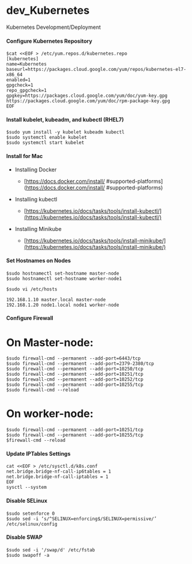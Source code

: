 # dev_Kubernetes
Kubernetes Development/Deployment

#### Configure Kubernetes Repository
```
$cat <<EOF > /etc/yum.repos.d/kubernetes.repo
[kubernetes]
name=Kubernetes
baseurl=https://packages.cloud.google.com/yum/repos/kubernetes-el7-x86_64
enabled=1
gpgcheck=1
repo_gpgcheck=1
gpgkey=https://packages.cloud.google.com/yum/doc/yum-key.gpg https://packages.cloud.google.com/yum/doc/rpm-package-key.gpg
EOF
```

#### Install kubelet, kubeadm, and kubectl (RHEL7)
```
$sudo yum install -y kubelet kubeadm kubectl
$sudo systemctl enable kubelet
$sudo systemctl start kubelet
```

#### Install for Mac
- Installing Docker
  - [https://docs.docker.com/install/ #supported-platforms](https://docs.docker.com/install/ #supported-platforms) <br/>

- Installing kubectl
  - [https://kubernetes.io/docs/tasks/tools/install-kubectl/](https://kubernetes.io/docs/tasks/tools/install-kubectl/) <br/>

- Installing Minikube
  - [https://kubernetes.io/docs/tasks/tools/install-minikube/](https://kubernetes.io/docs/tasks/tools/install-minikube/) <br/>

#### Set Hostnames on Nodes
```
$sudo hostnamectl set-hostname master-node
$sudo hostnamectl set-hostname worker-node1

$sudo vi /etc/hosts

192.168.1.10 master.local master-node
192.168.1.20 node1.local node1 worker-node
```

#### Configure Firewall
# On Master-node: <br/>
```
$sudo firewall-cmd --permanent --add-port=6443/tcp
$sudo firewall-cmd --permanent --add-port=2379-2380/tcp
$sudo firewall-cmd --permanent --add-port=10250/tcp
$sudo firewall-cmd --permanent --add-port=10251/tcp
$sudo firewall-cmd --permanent --add-port=10252/tcp
$sudo firewall-cmd --permanent --add-port=10255/tcp
$sudo firewall-cmd --reload
```

# On worker-node: <br/>
```
$sudo firewall-cmd --permanent --add-port=10251/tcp
$sudo firewall-cmd --permanent --add-port=10255/tcp
$firewall-cmd --reload
```

#### Update IPTables Settings
```
cat <<EOF > /etc/sysctl.d/k8s.conf
net.bridge.bridge-nf-call-ip6tables = 1
net.bridge.bridge-nf-call-iptables = 1
EOF
sysctl --system
```

#### Disable SELinux
```
$sudo setenforce 0
$sudo sed -i ‘s/^SELINUX=enforcing$/SELINUX=permissive/’ /etc/selinux/config
```

#### Disable SWAP
```
$sudo sed -i '/swap/d' /etc/fstab
$sudo swapoff -a

```
